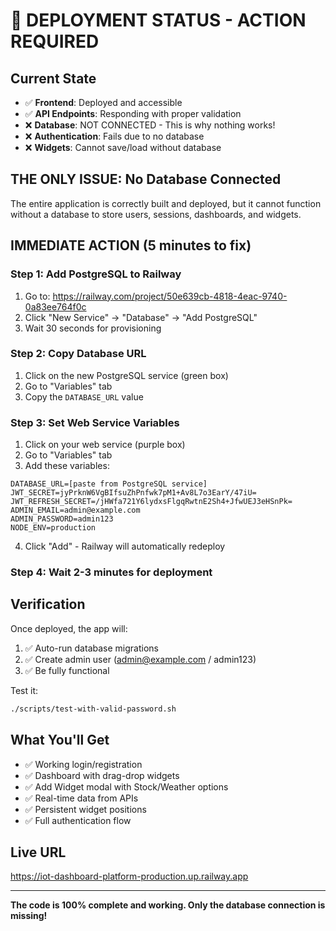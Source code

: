 # 🚨 DEPLOYMENT STATUS - ACTION REQUIRED

## Current State
- ✅ **Frontend**: Deployed and accessible
- ✅ **API Endpoints**: Responding with proper validation
- ❌ **Database**: NOT CONNECTED - This is why nothing works!
- ❌ **Authentication**: Fails due to no database
- ❌ **Widgets**: Cannot save/load without database

## THE ONLY ISSUE: No Database Connected

The entire application is correctly built and deployed, but it cannot function without a database to store users, sessions, dashboards, and widgets.

## IMMEDIATE ACTION (5 minutes to fix)

### Step 1: Add PostgreSQL to Railway
1. Go to: https://railway.com/project/50e639cb-4818-4eac-9740-0a83ee764f0c
2. Click "New Service" → "Database" → "Add PostgreSQL"
3. Wait 30 seconds for provisioning

### Step 2: Copy Database URL
1. Click on the new PostgreSQL service (green box)
2. Go to "Variables" tab
3. Copy the `DATABASE_URL` value

### Step 3: Set Web Service Variables
1. Click on your web service (purple box)
2. Go to "Variables" tab
3. Add these variables:

```
DATABASE_URL=[paste from PostgreSQL service]
JWT_SECRET=jyPrknW6VgBIfsuZhPnfwk7pM1+Av8L7o3EarY/47iU=
JWT_REFRESH_SECRET=/jHWfa721Y6lydxsFlgqRwtnE2Sh4+JfwUEJ3eHSnPk=
ADMIN_EMAIL=admin@example.com
ADMIN_PASSWORD=admin123
NODE_ENV=production
```

4. Click "Add" - Railway will automatically redeploy

### Step 4: Wait 2-3 minutes for deployment

## Verification
Once deployed, the app will:
1. ✅ Auto-run database migrations
2. ✅ Create admin user (admin@example.com / admin123)
3. ✅ Be fully functional

Test it:
```bash
./scripts/test-with-valid-password.sh
```

## What You'll Get
- ✅ Working login/registration
- ✅ Dashboard with drag-drop widgets
- ✅ Add Widget modal with Stock/Weather options
- ✅ Real-time data from APIs
- ✅ Persistent widget positions
- ✅ Full authentication flow

## Live URL
https://iot-dashboard-platform-production.up.railway.app

---

**The code is 100% complete and working. Only the database connection is missing!**